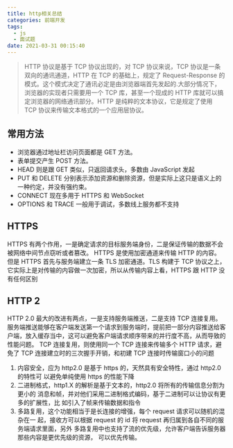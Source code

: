 ```yaml
---
title: http相关总结
categories: 前端开发
tags:
  - js
  - 面试题
date: 2021-03-31 00:15:40
---
```


> HTTP 协议是基于 TCP 协议出现的，对 TCP 协议来说，TCP 协议是一条双向的通讯通道，HTTP 在 TCP 的基础上，规定了 Request-Response 的模式。这个模式决定了通讯必定是由浏览器端首先发起的.大部分情况下，浏览器的实现者只需要用一个 TCP 库，甚至一个现成的 HTTP 库就可以搞定浏览器的网络通讯部分。HTTP 是纯粹的文本协议，它是规定了使用 TCP 协议来传输文本格式的一个应用层协议。

## 常用方法

- 浏览器通过地址栏访问页面都是 GET 方法。
- 表单提交产生 POST 方法。
- HEAD 则是跟 GET 类似，只返回请求头，多数由 JavaScript 发起
- PUT 和 DELETE 分别表示添加资源和删除资源，但是实际上这只是语义上的一种约定，并没有强约束。
- CONNECT 现在多用于 HTTPS 和 WebSocket
- OPTIONS 和 TRACE 一般用于调试，多数线上服务都不支持

## HTTPS

HTTPS 有两个作用，一是确定请求的目标服务端身份，二是保证传输的数据不会被网络中间节点窃听或者篡改。
HTTPS 是使用加密通道来传输 HTTP 的内容。但是 HTTPS 首先与服务端建立一条 TLS 加密通道。TLS 构建于 TCP 协议之上，它实际上是对传输的内容做一次加密，所以从传输内容上看，HTTPS 跟 HTTP 没有任何区别

## HTTP 2

HTTP 2.0 最大的改进有两点，一是支持服务端推送，二是支持 TCP 连接复用。
服务端推送能够在客户端发送第一个请求到服务端时，提前把一部分内容推送给客户端，放入缓存当中，这可以避免客户端请求顺序带来的并行度不高，从而导致的性能问题。
TCP 连接复用，则使用同一个 TCP 连接来传输多个 HTTP 请求，避免了 TCP 连接建立时的三次握手开销，和初建 TCP 连接时传输窗口小的问题

1. 内容安全，应为 http2.0 是基于 https 的，天然具有安全特性，通过 http2.0 的特性可 以避免单纯使用 https 的性能下降
2. 二进制格式，http1.X 的解析是基于文本的，http2.0 将所有的传输信息分割为更小的 消息和帧，并对他们采用二进制格式编码，基于二进制可以让协议有更多的扩展性，比 如引入了帧来传输数据和指令
3. 多路复用，这个功能相当于是长连接的增强，每个 request 请求可以随机的混杂在一 起，接收方可以根据 request 的 id 将 request 再归属到各自不同的服务端请求里面，另外 多路复用中也支持了流的优先级，允许客户端告诉服务器那些内容是更优先级的资源， 可以优先传输。
